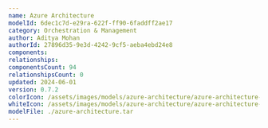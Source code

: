 ```yaml
---
name: Azure Architecture
modelId: 6dec1c7d-e29ra-622f-ff90-6faddff2ae17
category: Orchestration & Management
author: Aditya Mohan
authorId: 27896d35-9e3d-4242-9cf5-aeba4ebd24e8
components:
relationships:
componentsCount: 94
relationshipsCount: 0
updated: 2024-06-01
version: 0.7.2
colorIcon: /assets/images/models/azure-architecture/azure-architecture-color.svg
whiteIcon: /assets/images/models/azure-architecture/azure-architecture-white.svg
modelFile: ./azure-architecture.tar
---
```

